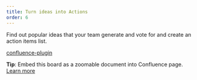 ```yaml
---
title: Turn ideas into Actions
order: 6
---
```


Find out popular ideas that your team generate and vote for and create an action items list.

[confluence-plugin](howTo:confluence-plugin)

**Tip**: Embed this board as a zoomable document into Confluence page. [Learn more](https://help.realtimeboard.com/support/solutions/articles/11000036073-realtimeboard-plugin-for-confluence)
